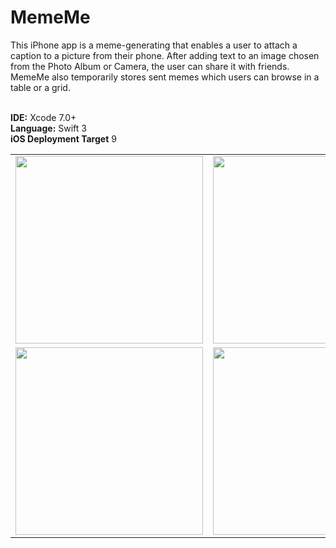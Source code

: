 # MemeMe

This iPhone app is a meme-generating that enables a user to attach a caption to a picture from their phone. After adding text to an image chosen from the Photo Album or Camera, the user can share it with friends. MemeMe also temporarily stores sent memes which users can browse in a table or a grid.

<br><b>IDE:</b> Xcode 7.0+
<br><b>Language:</b> Swift 3
<br><b>iOS Deployment Target</b> 9
<table>
<tr>
<td>
<kbd>
<img src="https://bennyspr.com/img/github/memeMe/Simulator_Screen_Shot_1.png" width="300">
</kbd>
</td>
<td>
<kbd>
<img src="https://bennyspr.com/img/github/pitchPerfect/Simulator_Screen_Shot_2.png" width="300">
</kbd>
</td>
</tr>
<tr>
<td>
<kbd>
<img src="https://bennyspr.com/img/github/memeMe/Simulator_Screen_Shot_3.png" width="300">
</kbd>
</td>
<td>
<kbd>
<img src="https://bennyspr.com/img/github/pitchPerfect/Simulator_Screen_Shot_4.png" width="300">
</kbd>
</td>
</tr>
</table>
